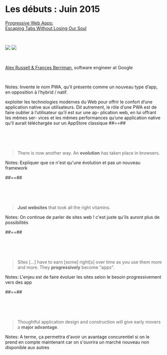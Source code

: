 # Les débuts : Juin 2015

[Progressive Web Apps:<br> Escaping Tabs Without Losing Our Soul](https://infrequently.org/2015/06/progressive-apps-escaping-tabs-without-losing-our-soul/)

<!-- .element: class="center" -->

<br>
<p class="flex-row">
<img class="center w-500" src="./assets/images/alex_russel.png"></img>
<img class="center w-500" src="./assets/images/frances_berriman.jpeg"></img>
</p>
<br>

[Alex Russell & Frances Berriman](https://infrequently.org/about-me/), software engineer at Google

<!-- .element: class="center" -->

<br>

Notes:
Invente le nom PWA, qu’il présente comme un nouveau type d’app, en opposition à l’hybrid / natif.

exploiter les technologies modernes du Web pour offrir le confort d’une application native aux utilisateurs. Dit autrement, le rôle d’une PWA est de faire oublier à l’utilisateur qu’il est sur une ap- plication web, en lui offrant les mêmes ser- vices et les mêmes performances qu’une application native qu’il aurait téléchargée sur un AppStore classique
##==##

<!-- .slide: class="quote-slide" -->

<br><br><br>

> There is now another way. An **evolution** has taken place in browsers.

Notes:
Expliquer que ce n'est qu'une évolution et pas un nouveau framework

##==##

<!-- .slide: class="quote-slide" -->

<br><br><br>

> **Just websites** that took all the right vitamins.

Notes:
On continue de parler de sites web ! c'est juste qu'ils auront plus de possibilités

##==##

<!-- .slide: class="quote-slide" -->

<br><br><br>

> Sites [...] have to earn [some] right[s] over time as you use them more and more. They **progressively** become “apps”.

Notes:
L'enjeu est de faire évoluer les sites selon le besoin progressivement vers des app

##==##

<!-- .slide: class="quote-slide" -->

<br><br><br>

> Thoughtful application design and construction will give early movers a **major advantage**.

Notes:
A terme, ça permettra d'avoir un avantage concurentiel si on le prend en compte maintenant car on s'ouvrira un marché nouveau non disponible aux autres
